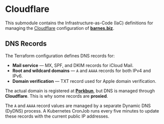 # Cloudflare

This submodule contains the Infrastructure-as-Code (IaC) definitions for managing the [Cloudflare](https://cloudflare.com/) configuration of [**barnes.biz**](https://barnes.biz/).

## DNS Records

The Terraform configuration defines DNS records for:

- **Mail service** — MX, SPF, and DKIM records for iCloud Mail.
- **Root and wildcard domains** — `A` and `AAAA` records for both IPv4 and IPv6.
- **Domain verification** — TXT record used for Apple domain verification.

The actual domain is registered at [**Porkbun**](https://porkbun.com/), but DNS is managed through **Cloudflare**. This is why some records are **proxied**.

The `A` and `AAAA` record values are managed by a separate Dynamic DNS (DyDNS) process. A Kubernetes CronJob runs every five minutes to update these records with the current public IP addresses.
